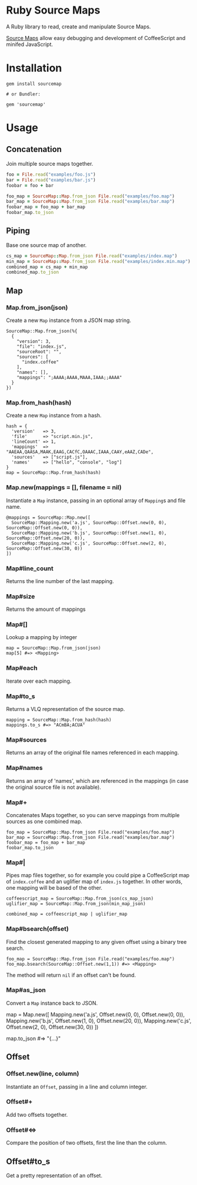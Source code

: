 # Ruby Source Maps

A Ruby library to read, create and manipulate Source Maps.

[Source Maps](http://www.html5rocks.com/en/tutorials/developertools/sourcemaps/) allow easy debugging and development of CoffeeScript and minifed JavaScript.

# Installation

    gem install sourcemap

    # or Bundler:

    gem 'sourcemap'

# Usage

## Concatenation

Join multiple source maps together.

``` ruby
foo = File.read("examples/foo.js")
bar = File.read("examples/bar.js")
foobar = foo + bar

foo_map = SourceMap::Map.from_json File.read("examples/foo.map")
bar_map = SourceMap::Map.from_json File.read("examples/bar.map")
foobar_map = foo_map + bar_map
foobar_map.to_json
```

## Piping

Base one source map of another.

``` ruby
cs_map = SourceMap::Map.from_json File.read("examples/index.map")
min_map = SourceMap::Map.from_json File.read("examples/index.min.map")
combined_map = cs_map + min_map
combined_map.to_json
```

## Map

### Map.from_json(json)

Create a new `Map` instance from a JSON map string.

    SourceMap::Map.from_json(%{
      {
        "version": 3,
        "file": "index.js",
        "sourceRoot": "",
        "sources": [
          "index.coffee"
        ],
        "names": [],
        "mappings": ";AAAA;AAAA,MAAA,IAAA;;AAAA"
      }
    })

### Map.from_hash(hash)

Create a new `Map` instance from a hash.

    hash = {
      'version'   => 3,
      'file'      => "script.min.js",
      'lineCount' => 1,
      'mappings'  => "AAEAA,QAASA,MAAK,EAAG,CACfC,OAAAC,IAAA,CAAY,eAAZ,CADe",
      'sources'   => ["script.js"],
      'names'     => ["hello", "console", "log"]
    }
    map = SourceMap::Map.from_hash(hash)

### Map.new(mappings = [], filename = nil)

Instantiate a `Map` instance, passing in an optional array of `Mapping`s and file name.

    @mappings = SourceMap::Map.new([
      SourceMap::Mapping.new('a.js', SourceMap::Offset.new(0, 0), SourceMap::Offset.new(0, 0)),
      SourceMap::Mapping.new('b.js', SourceMap::Offset.new(1, 0), SourceMap::Offset.new(20, 0)),
      SourceMap::Mapping.new('c.js', SourceMap::Offset.new(2, 0), SourceMap::Offset.new(30, 0))
    ])

### Map#line_count

Returns the line number of the last mapping.

### Map#size

Returns the amount of mappings

### Map#[]

Lookup a mapping by integer

    map = SourceMap::Map.from_json(json)
    map[5] #=> <Mapping>

### Map#each

Iterate over each mapping.

### Map#to_s

Returns a VLQ representation of the source map.

    mapping = SourceMap::Map.from_hash(hash)
    mappings.to_s #=> "ACmBA;ACUA"

### Map#sources

Returns an array of the original file names referenced in each mapping.

### Map#names

Returns an array of 'names', which are referenced in the mappings (in case the original source file is not available).

### Map#+

Concatenates Maps together, so you can serve mappings from multiple sources as one combined map.

    foo_map = SourceMap::Map.from_json File.read("examples/foo.map")
    bar_map = SourceMap::Map.from_json File.read("examples/bar.map")
    foobar_map = foo_map + bar_map
    foobar_map.to_json

### Map#|

Pipes map files together, so for example you could pipe a CoffeeScript map of `index.coffee` and an uglifier map of `index.js` together. In other words, one mapping will be based of the other.

    coffeescript_map = SourceMap::Map.from_json(cs_map_json)
    uglifier_map = SourceMap::Map.from_json(min_map_json)

    combined_map = coffeescript_map | uglifier_map

### Map#bsearch(offset)

Find the closest generated mapping to any given offset using a binary tree search.

    foo_map = SourceMap::Map.from_json File.read("examples/foo.map")
    foo_map.bsearch(SourceMap::Offset.new(1,1)) #=> <Mapping>

The method will return `nil` if an offset can't be found.

### Map#as_json

Convert a `Map` instance back to JSON.

  map = Map.new([
    Mapping.new('a.js', Offset.new(0, 0), Offset.new(0, 0)),
    Mapping.new('b.js', Offset.new(1, 0), Offset.new(20, 0)),
    Mapping.new('c.js', Offset.new(2, 0), Offset.new(30, 0))
  ])

  map.to_json #=> "{...}"

## Offset

### Offset.new(line, column)

Instantiate an `Offset`, passing in a line and column integer.

### Offset#+

Add two offsets together.

### Offset#<=>

Compare the position of two offsets, first the line than the column.

## Offset#to_s

Get a pretty representation of an offset.